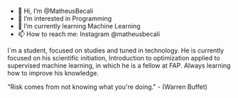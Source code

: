 - 👋 Hi, I’m @MatheusBecali
- 👀 I’m interested in Programming
- 🌱 I’m currently learning Machine Learning
- 📫 How to reach me: Instagram @matheusbecali

I`m a student, focused on studies and tuned in technology. He is currently focused on his scientific initiation, Introduction to optimization applied to supervised machine learning, in which he is a fellow at FAP.
Always learning how to improve his knowledge.

"Risk comes from not knowing what you're doing." - (Warren Buffet) 

<!---
MatheusBecali/MatheusBecali is a ✨ special ✨ repository because its `README.md` (this file) appears on your GitHub profile.
You can click the Preview link to take a look at your changes.
--->
